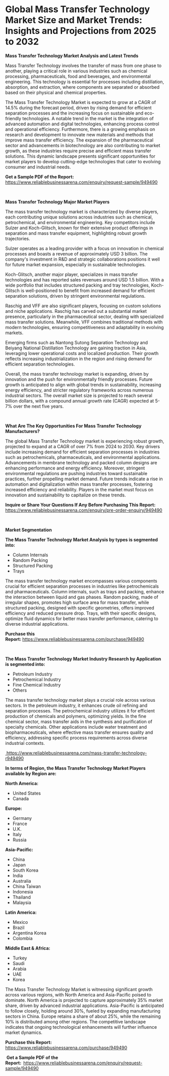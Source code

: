 <p><h1>Global Mass Transfer Technology Market Size and Market Trends: Insights and Projections from 2025 to 2032</h1></p><p><strong>Mass Transfer Technology Market Analysis and Latest Trends</strong></p>
<p><p>Mass Transfer Technology involves the transfer of mass from one phase to another, playing a critical role in various industries such as chemical processing, pharmaceuticals, food and beverages, and environmental engineering. This technology is essential for processes including distillation, absorption, and extraction, where components are separated or absorbed based on their physical and chemical properties.</p><p>The Mass Transfer Technology Market is expected to grow at a CAGR of 14.5% during the forecast period, driven by rising demand for efficient separation processes and the increasing focus on sustainable and eco-friendly technologies. A notable trend in the market is the integration of advanced automation and digital technologies, enhancing process control and operational efficiency. Furthermore, there is a growing emphasis on research and development to innovate new materials and methods that improve mass transfer efficiency. The expansion of the pharmaceutical sector and advancements in biotechnology are also contributing to market growth, as these industries require precise and efficient mass transfer solutions. This dynamic landscape presents significant opportunities for market players to develop cutting-edge technologies that cater to evolving consumer and industrial needs.</p></p>
<p><strong>Get a Sample PDF of the Report:&nbsp;</strong> <a href="https://www.reliablebusinessarena.com/enquiry/request-sample/949490?utm_campaign=3088&utm_medium=2&utm_source=Github&utm_content=ia&utm_term=18042025&utm_id=mass-transfer-technology">https://www.reliablebusinessarena.com/enquiry/request-sample/949490</a></p>
<p>&nbsp;</p>
<p><strong>Mass Transfer Technology Major Market Players</strong></p>
<p><p>The mass transfer technology market is characterized by diverse players, each contributing unique solutions across industries such as chemical, petrochemical, and environmental engineering. Key competitors include Sulzer and Koch-Glitsch, known for their extensive product offerings in separation and mass transfer equipment, highlighting robust growth trajectories. </p><p>Sulzer operates as a leading provider with a focus on innovation in chemical processes and boasts a revenue of approximately USD 3 billion. The company's investment in R&D and strategic collaborations positions it well for future market expansion, especially in sustainable technologies.</p><p>Koch-Glitsch, another major player, specializes in mass transfer technologies and has reported sales revenues around USD 1.5 billion. With a wide portfolio that includes structured packing and tray technologies, Koch-Glitsch is well-positioned to benefit from increased demand for efficient separation solutions, driven by stringent environmental regulations.</p><p>Raschig and VFF are also significant players, focusing on custom solutions and niche applications. Raschig has carved out a substantial market presence, particularly in the pharmaceutical sector, dealing with specialized mass transfer solutions. Meanwhile, VFF combines traditional methods with modern technologies, ensuring competitiveness and adaptability in evolving markets.</p><p>Emerging firms such as Nantong Sutong Separation Technology and Beiyang National Distillation Technology are gaining traction in Asia, leveraging lower operational costs and localized production. Their growth reflects increasing industrialization in the region and rising demand for efficient separation technologies.</p><p>Overall, the mass transfer technology market is expanding, driven by innovation and the push for environmentally friendly processes. Future growth is anticipated to align with global trends in sustainability, increasing energy efficiency, and stricter regulatory frameworks across numerous industrial sectors. The overall market size is projected to reach several billion dollars, with a compound annual growth rate (CAGR) expected at 5-7% over the next five years.</p></p>
<p>&nbsp;</p>
<p><strong>What Are The Key Opportunities For Mass Transfer Technology Manufacturers?</strong></p>
<p><p>The global Mass Transfer Technology market is experiencing robust growth, projected to expand at a CAGR of over 7% from 2024 to 2030. Key drivers include increasing demand for efficient separation processes in industries such as petrochemicals, pharmaceuticals, and environmental applications. Advancements in membrane technology and packed column designs are enhancing performance and energy efficiency. Moreover, stringent environmental regulations are pushing industries toward sustainable practices, further propelling market demand. Future trends indicate a rise in automation and digitalization within mass transfer processes, fostering increased efficiency and reliability. Players in the market must focus on innovation and sustainability to capitalize on these trends.</p></p>
<p><strong>Inquire or Share Your Questions If Any Before Purchasing This Report:</strong> <a href="https://www.reliablebusinessarena.com/enquiry/pre-order-enquiry/949490?utm_campaign=3088&utm_medium=2&utm_source=Github&utm_content=ia&utm_term=18042025&utm_id=mass-transfer-technology">https://www.reliablebusinessarena.com/enquiry/pre-order-enquiry/949490</a></p>
<p>&nbsp;</p>
<p><strong>Market Segmentation</strong></p>
<p><strong>The Mass Transfer Technology Market Analysis by types is segmented into:</strong></p>
<p><ul><li>Column Internals</li><li>Random Packing</li><li>Structured Packing</li><li>Trays</li></ul></p>
<p><p>The mass transfer technology market encompasses various components crucial for efficient separation processes in industries like petrochemicals and pharmaceuticals. Column internals, such as trays and packing, enhance the interaction between liquid and gas phases. Random packing, made of irregular shapes, promotes high surface area for mass transfer, while structured packing, designed with specific geometries, offers improved efficiency and reduced pressure drop. Trays, with their specific designs, optimize fluid dynamics for better mass transfer performance, catering to diverse industrial applications.</p></p>
<p><strong>Purchase this Report:&nbsp;</strong><a href="https://www.reliablebusinessarena.com/purchase/949490?utm_campaign=3088&utm_medium=2&utm_source=Github&utm_content=ia&utm_term=18042025&utm_id=mass-transfer-technology">https://www.reliablebusinessarena.com/purchase/949490</a></p>
<p>&nbsp;</p>
<p><strong>The Mass Transfer Technology Market Industry Research by Application is segmented into:</strong></p>
<p><ul><li>Petroleum Industry</li><li>Petrochemical Industry</li><li>Fine Chemical Industry</li><li>Others</li></ul></p>
<p><p>The mass transfer technology market plays a crucial role across various sectors. In the petroleum industry, it enhances crude oil refining and separation processes. The petrochemical industry utilizes it for efficient production of chemicals and polymers, optimizing yields. In the fine chemical sector, mass transfer aids in the synthesis and purification of specialty chemicals. Other applications include water treatment and biopharmaceuticals, where effective mass transfer ensures quality and efficiency, addressing specific process requirements across diverse industrial contexts.</p></p>
<p><a href="https://www.reliablebusinessarena.com/mass-transfer-technology-r949490?utm_campaign=3088&utm_medium=2&utm_source=Github&utm_content=ia&utm_term=18042025&utm_id=mass-transfer-technology">&nbsp;https://www.reliablebusinessarena.com/mass-transfer-technology-r949490</a></p>
<p><strong>In terms of Region, the Mass Transfer Technology Market Players available by Region are:</strong></p>
<p>
    <p> <strong> North America: </strong>
        <ul>
            <li>United States</li>
            <li>Canada</li>
        </ul>
        </p> 
    <p> <strong> Europe: </strong>
        <ul>
            <li>Germany</li>
            <li>France</li>
            <li>U.K.</li>
            <li>Italy</li>
            <li>Russia</li>
        </ul>
        </p> 
    <p> <strong> Asia-Pacific: </strong>
        <ul>
            <li>China</li>
            <li>Japan</li>
            <li>South Korea</li>
            <li>India</li>
            <li>Australia</li>
            <li>China Taiwan</li>
            <li>Indonesia</li>
            <li>Thailand</li>
            <li>Malaysia</li>
        </ul>
        </p> 
    <p> <strong> Latin America: </strong>
        <ul>
            <li>Mexico</li>
            <li>Brazil</li>
            <li>Argentina Korea</li>
            <li>Colombia</li>
        </ul>
        </p> 
    <p> <strong> Middle East & Africa: </strong>
        <ul>
            <li>Turkey</li>
            <li>Saudi</li>
            <li>Arabia</li>
            <li>UAE</li>
            <li>Korea</li>
        </ul>
    </p>
    </p>
<p><p>The Mass Transfer Technology Market is witnessing significant growth across various regions, with North America and Asia-Pacific poised to dominate. North America is projected to capture approximately 35% market share, driven by advanced industrial applications. Asia-Pacific is anticipated to follow closely, holding around 30%, fueled by expanding manufacturing sectors in China. Europe retains a share of about 25%, while the remaining 10% is distributed among other regions. The competitive landscape indicates that ongoing technological enhancements will further influence market dynamics.</p></p>
<p><strong>Purchase this Report: </strong><a href="https://www.reliablebusinessarena.com/purchase/949490?utm_campaign=3088&utm_medium=2&utm_source=Github&utm_content=ia&utm_term=18042025&utm_id=mass-transfer-technology">https://www.reliablebusinessarena.com/purchase/949490</a></p>
<p>&nbsp;<strong>Get a Sample PDF of the Report:&nbsp;&nbsp;</strong><a href="https://www.reliablebusinessarena.com/enquiry/request-sample/949490?utm_campaign=3088&utm_medium=2&utm_source=Github&utm_content=ia&utm_term=18042025&utm_id=mass-transfer-technology">https://www.reliablebusinessarena.com/enquiry/request-sample/949490</a></p>
<p><strong></strong></p>
<p><p></p><p></p><p></p></p>